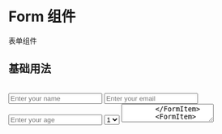 # Form 组件

表单组件

## 基础用法

<script setup lang="ts">
import { ref } from 'vue'
const formData = ref({
    name: '',
    email: '',
    age: null,
    gender: '',
    hobbies: [],
    country: '',
    bio: ''
});

// 表单验证规则
const rules = {
    name: {
        required: true,
        message: 'Name is required'
    },
    email: {
        required: true,
        message: 'Email is required',
        validator: (value) => {
            if (!value) return 'Email is required';
            if (!/^[^\s@]+@[^\s@]+\.[^\s@]+$/.test(value)) {
                return 'Please enter a valid email';
            }
            return true;
        }
    },
    gender: {
        required: true,
        message: 'Please select gender'
    },
    country: {
        required: true,
        message: 'Please select country'
    }
};

// 选项数据
const genderOptions = [
    { label: 'Male', value: 'male' },
    { label: 'Female', value: 'female' },
    { label: 'Other', value: 'other' }
];

const countryOptions = ref([
    { label: 'China', value: 'cn' },
    { label: 'United States', value: 'us' },
    { label: 'United Kingdom', value: 'uk' },
    { label: 'Japan', value: 'jp' },
    { label: 'Canada', value: 'ca' }
]);

// 提交处理
const handleSubmit = (data) => {
    console.log('Form submitted successfully:', data);
    alert('Form submitted successfully!');
};
</script>

<Demo center>

<Card width="430px" style="padding: 20px;">
    <Form v-model="formData" :rules="rules" @submit="handleSubmit"  labelAlign="left" labelJustifyContent="left"
        labelWidth="100px">
        <FormItem label="Name" prop="name" required>
            <Input v-model="formData.name" placeholder="Enter your name" />
        </FormItem>
        <FormItem label="Email" prop="email" required>
            <Input v-model="formData.email" type="email" placeholder="Enter your email" />
        </FormItem>
        <FormItem label="Age" prop="age">
            <Input v-model.number="formData.age" type="number" placeholder="Enter your age" />
        </FormItem>
        <FormItem label="Gender" prop="gender" required>
            <Radio v-model="formData.gender" :options="genderOptions" />
        </FormItem>
        <FormItem label="Hobbies" prop="hobbies">
            <CheckboxGroup v-model="formData.hobbies">
                <Checkbox label="Reading" value="reading" />
                <Checkbox label="Sports" value="sports" />
                <Checkbox label="Music" value="music" />
            </CheckboxGroup>
        </FormItem>
        <FormItem label="Country" prop="country">
            <Select v-model="formData.country" placeholder="Select country" >
                <Option>1</Option>
            </Select>
        </FormItem>
        <FormItem label="Bio" prop="bio">
            <Textarea v-model="formData.bio" placeholder="Enter your bio" :rows="4" />
        </FormItem>
        <FormItem>
            <Row :gutter="20">
            <Col :span="12">
                <Button style="width: 100%" type="default" class="x-button x-button--primary">Submit</Button>
            </Col>
            <Col :span="12">
                <Button style="width: 100%" html-type="reset" text  border  class="x-button x-button--primary">Reset</Button>
            </Col>
            </Row>
        </FormItem>
    </Form>
</Card>

</Demo>

<CollapsibleCode>

```vue
<template>
  <Card width="430px" style="padding: 20px;">
    <Form
      v-model="formData"
      :rules="rules"
      @submit="handleSubmit"
      labelAlign="left"
      labelWidth="100px"
    >
      <FormItem label="Name" prop="name" required>
        <Input v-model="formData.name" placeholder="Enter your name" />
      </FormItem>
      <FormItem label="Email" prop="email" required>
        <Input
          v-model="formData.email"
          type="email"
          placeholder="Enter your email"
        />
      </FormItem>
      <FormItem label="Age" prop="age">
        <Input
          v-model.number="formData.age"
          type="number"
          placeholder="Enter your age"
        />
      </FormItem>
      <FormItem label="Gender" prop="gender" required>
        <Radio v-model="formData.gender" :options="genderOptions" />
      </FormItem>
      <FormItem label="Hobbies" prop="hobbies">
        <CheckboxGroup v-model="formData.hobbies">
          <Checkbox label="Reading" value="reading" />
          <Checkbox label="Sports" value="sports" />
          <Checkbox label="Music" value="music" />
        </CheckboxGroup>
      </FormItem>
      <FormItem label="Country" prop="country" required>
        <Select
          v-model="formData.country"
          :options="countryOptions"
          placeholder="Select country"
        />
      </FormItem>
      <FormItem label="Bio" prop="bio">
        <Textarea
          v-model="formData.bio"
          placeholder="Enter your bio"
          :rows="4"
        />
      </FormItem>
      <FormItem>
        <Row :gutter="20">
          <Col :span="12">
            <Button
              style="width: 100%"
              type="default"
              class="x-button x-button--primary"
              >Submit</Button
            >
          </Col>
          <Col :span="12">
            <Button
              style="width: 100%"
              html-type="reset"
              text
              border
              class="x-button x-button--primary"
              >Reset</Button
            >
          </Col>
        </Row>
      </FormItem>
    </Form>
  </Card>
</template>

<script setup lang="ts">
import { ref } from "vue";

const formData = ref({
  name: "",
  email: "",
  age: null,
  gender: "",
  hobbies: [],
  country: "",
  bio: "",
});

// 表单验证规则
const rules = {
  name: {
    required: true,
    message: "Name is required",
  },
  email: {
    required: true,
    message: "Email is required",
    validator: (value) => {
      if (!value) return "Email is required";
      if (!/^[^\s@]+@[^\s@]+\.[^\s@]+$/.test(value)) {
        return "Please enter a valid email";
      }
      return true;
    },
  },
  gender: {
    required: true,
    message: "Please select gender",
  },
  country: {
    required: true,
    message: "Please select country",
  },
};

// 选项数据
const genderOptions = [
  { label: "Male", value: "male" },
  { label: "Female", value: "female" },
  { label: "Other", value: "other" },
];

const countryOptions = [
  { label: "China", value: "cn" },
  { label: "United States", value: "us" },
  { label: "United Kingdom", value: "uk" },
  { label: "Japan", value: "jp" },
  { label: "Canada", value: "ca" },
];

// 提交处理
const handleSubmit = (data) => {
  console.log("Form submitted successfully:", data);
  alert("Form submitted successfully!");
};
</script>
```

</CollapsibleCode>

设置 `labelPosition` 为 `top-left`,让 label 在输入框上方

<Demo center>


<Card width="430px" style="padding: 20px;">
    <Form v-model="formData" :rules="rules" @submit="handleSubmit"  labelPosition="top-left"
        labelWidth="100px">
        <FormItem label="Name" prop="name" required>
            <Input v-model="formData.name" placeholder="Enter your name" />
        </FormItem>
        <FormItem label="Email" prop="email" required>
            <Input v-model="formData.email" type="email" placeholder="Enter your email" />
        </FormItem>
        <FormItem label="Age" prop="age">
            <Input v-model.number="formData.age" type="number" placeholder="Enter your age" />
        </FormItem>
        <FormItem label="Gender" prop="gender" required>
            <Radio v-model="formData.gender" :options="genderOptions" />
        </FormItem>
        <FormItem label="Hobbies" prop="hobbies">
            <CheckboxGroup v-model="formData.hobbies">
                <Checkbox label="Reading" value="reading" />
                <Checkbox label="Sports" value="sports" />
                <Checkbox label="Music" value="music" />
            </CheckboxGroup>
        </FormItem>
        <FormItem label="Country" prop="country">
            <Select v-model="formData.country" placeholder="Select country" >
                <Option>1</Option>
            </Select>
        </FormItem>
        <FormItem label="Bio" prop="bio">
            <Textarea v-model="formData.bio" placeholder="Enter your bio" :rows="4" />
        </FormItem>
        <FormItem style="margin-top: 20px;">
            <Row :gutter="20">
            <Col :span="12">
                <Button style="width: 100%" type="default" class="x-button x-button--primary">Submit</Button>
            </Col>
            <Col :span="12">
                <Button style="width: 100%" html-type="reset" text  border  class="x-button x-button--primary">Reset</Button>
            </Col>
            </Row>
        </FormItem>
    </Form>
</Card>

</Demo>

<CollapsibleCode >

```VUE
<template>
<Card width="430px" style="padding: 20px;">
    <Form v-model="formData" :rules="rules" @submit="handleSubmit"  labelPosition="top-left"
        labelWidth="100px">
        <FormItem label="Name" prop="name" required>
            <Input v-model="formData.name" placeholder="Enter your name" />
        </FormItem>
        <FormItem label="Email" prop="email" required>
            <Input v-model="formData.email" type="email" placeholder="Enter your email" />
        </FormItem>
        <FormItem label="Age" prop="age">
            <Input v-model.number="formData.age" type="number" placeholder="Enter your age" />
        </FormItem>
        <FormItem label="Gender" prop="gender" required>
            <Radio v-model="formData.gender" :options="genderOptions" />
        </FormItem>
        <FormItem label="Hobbies" prop="hobbies">
            <CheckboxGroup v-model="formData.hobbies">
                <Checkbox label="Reading" value="reading" />
                <Checkbox label="Sports" value="sports" />
                <Checkbox label="Music" value="music" />
            </CheckboxGroup>
        </FormItem>
        <FormItem label="Country" prop="country">
            <Select v-model="formData.country" placeholder="Select country" >
                <Option>1</Option>
            </Select>
        </FormItem>
        <FormItem label="Bio" prop="bio">
            <Textarea v-model="formData.bio" placeholder="Enter your bio" :rows="4" />
        </FormItem>
        <FormItem>
            <Row :gutter="20">
            <Col :span="12">
                <Button style="width: 100%" type="default" class="x-button x-button--primary">Submit</Button>
            </Col>
            <Col :span="12">
                <Button style="width: 100%" html-type="reset" text  border  class="x-button x-button--primary">Reset</Button>
            </Col>
            </Row>
        </FormItem>
    </Form>
</Card>
</template>
```

</CollapsibleCode>

## API

### Form Props

| 参数名        | 类型    | 默认值  | 说明                                                |
| ------------- | ------- | ------- | --------------------------------------------------- |
| modelValue    | Object  | {}      | 表单数据对象，支持 v-model 双向绑定                 |
| rules         | Object  | {}      | 表单验证规则，键为字段名，值为验证规则              |
| disabled      | Boolean | false   | 是否禁用整个表单                                    |
| labelWidth    | String  | '100px' | 标签宽度，支持 px、%等单位                          |
| labelPosition | String  | 'left'  | 标签位置，可选值：left/right/top/left-top/right-top |
| labelAlign    | String  | 'right' | 标签文本对齐方式，可选值：left/center/right         |

### FormItem Props

| 参数名        | 类型    | 默认值    | 说明                                 |
| ------------- | ------- | --------- | ------------------------------------ |
| label         | String  | ''        | 标签文本                             |
| prop          | String  | -         | 表单字段名，对应 modelValue 中的属性 |
| required      | Boolean | false     | 是否显示必填星号                     |
| labelPosition | String  | undefined | 覆盖 Form 组件的 labelPosition 设置  |
| labelAlign    | String  | undefined | 覆盖 Form 组件的 labelAlign 设置     |
